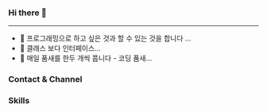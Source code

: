 ### Hi there 👋

<hr>

- 🔭 프로그래밍으로 하고 싶은 것과 할 수 있는 것을 합니다 ...
- 🌱 클래스 보다 인터페이스...
- 👯 매일 품새를 한두 개씩 풉니다 - 코딩 품새...

### Contact & Channel

### Skills
